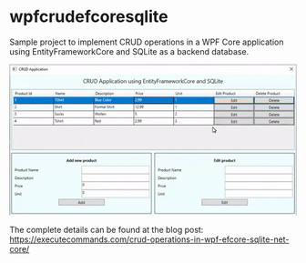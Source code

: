 # wpfcrudefcoresqlite

Sample project to implement CRUD operations in a WPF Core application using EntityFrameworkCore and SQLite as a backend database.

![](wpf_crud_sqlite_demo.gif)

The complete details can be found at the blog post: https://executecommands.com/crud-operations-in-wpf-efcore-sqlite-net-core/
